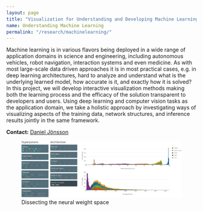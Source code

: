 ```yaml
---
layout: page
title: "Visualization for Understanding and Developing Machine Learning"
name: Understanding Machine Learning
permalink: "/research/machinelearning/"
---
```


Machine learning is in various flavors being deployed in a wide range of application domains in science and engineering, including autonomous vehicles, robot navigation, interaction systems and even medicine. As with most large-scale data driven approaches it is in most practical cases, e.g. in deep learning architectures, hard to analyze and understand what is the underlying learned model, how accurate is it, and exactly how it is solved? In this project, we will develop interactive visualization methods making both the learning process and the efficacy of the solution transparent to developers and users. Using deep learning and computer vision tasks as the application domain, we take a holistic approach by investigating ways of visualizing aspects of the training data, network structures, and inference results jointly in the same framework.

**Contact:** [Daniel Jönsson](/staff/danjo37/)

<figure>
    <img src="/images/DissectingTheNeuralWeigthSpace.jpg" width="600" alt="Dissecting the neural weight space" itemprop="image">
    <figcaption class="text-right">
        Dissecting the neural weight space
    </figcaption>
</figure>